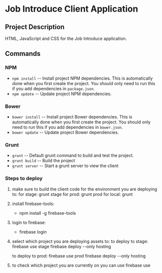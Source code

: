 # Job Introduce Client Application #

## Project Description

HTML, JavaScript and CSS for the Job Introduce application.

## Commands

### NPM

  * `npm install` -- Install project NPM dependencies. This is automatically done when you first create the project. You should only need to run this if you add dependencies in `package.json`.
  * `npm update` -- Update project NPM dependencies.

### Bower

  * `bower install` -- Install project Bower dependencies. This is automatically done when you first create the project. You should only need to run this if you add dependencies in `bower.json`.
  * `bower update` -- Update project Bower dependencies.

### Grunt

  * `grunt` -- Default grunt command to build and test the project.
  * `grunt build` -- Build the project
  * `grunt server` -- Start a grunt server to view the client

### Steps to deploy

1) make sure to build the client code for the environment you are deploying to:
    for stage: grunt stage
    for prod:  grunt prod
    for local: grunt

2) install firebase-tools:
    - npm install -g firebase-tools

3) login to firebase:
    - firebase login

4) select which project you are deploying assets to:
    to deploy to stage:
        firebase use stage
        firebase deploy --only hosting

    to deploy to prod:
        firebase use prod
        firebase deploy --only hosting


5) to check which project you are currently on you can use firebase use
